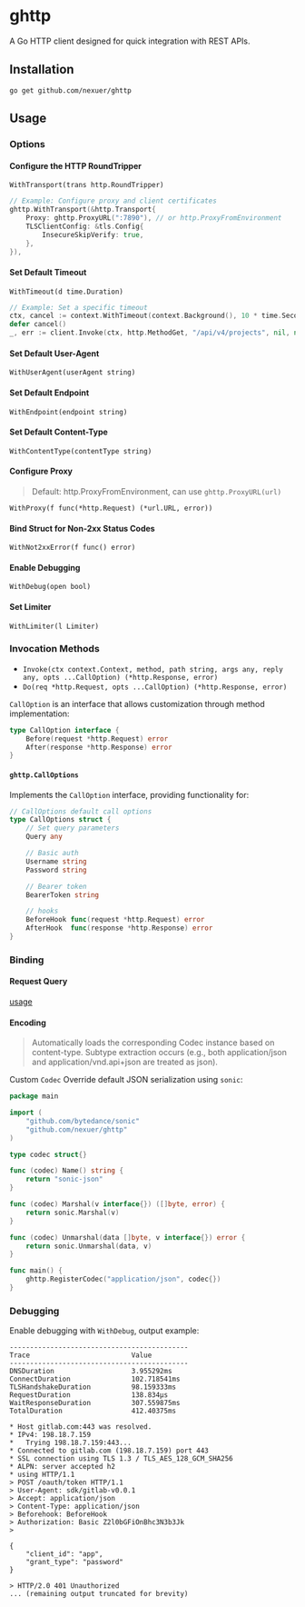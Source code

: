 # ghttp
A Go HTTP client designed for quick integration with REST APIs.

## Installation
```shell
go get github.com/nexuer/ghttp
```
## Usage

### Options
#### Configure the HTTP RoundTripper

`WithTransport(trans http.RoundTripper)`
```go
// Example: Configure proxy and client certificates
ghttp.WithTransport(&http.Transport{
    Proxy: ghttp.ProxyURL(":7890"), // or http.ProxyFromEnvironment
    TLSClientConfig: &tls.Config{
        InsecureSkipVerify: true,
    },
}),
```
#### Set Default Timeout

`WithTimeout(d time.Duration)`
```go
// Example: Set a specific timeout
ctx, cancel := context.WithTimeout(context.Background(), 10 * time.Second)
defer cancel()
_, err := client.Invoke(ctx, http.MethodGet, "/api/v4/projects", nil, nil)
```
#### Set Default User-Agent

`WithUserAgent(userAgent string)`

#### Set Default Endpoint

`WithEndpoint(endpoint string)`

#### Set Default Content-Type
`WithContentType(contentType string)`

#### Configure Proxy
> Default: http.ProxyFromEnvironment, can use `ghttp.ProxyURL(url)`

`WithProxy(f func(*http.Request) (*url.URL, error))`

#### Bind Struct for Non-2xx Status Codes
`WithNot2xxError(f func() error)`

#### Enable Debugging
`WithDebug(open bool)`

#### Set Limiter
`WithLimiter(l Limiter)`

### Invocation Methods

- `Invoke(ctx context.Context, method, path string, args any, reply any, opts ...CallOption) (*http.Response, error)`
- `Do(req *http.Request, opts ...CallOption) (*http.Response, error)`

`CallOption` is an interface that allows customization through method implementation:

```go
type CallOption interface {
    Before(request *http.Request) error
    After(response *http.Response) error
}
```
#### `ghttp.CallOptions`
Implements the `CallOption` interface, providing functionality for:
```go
// CallOptions default call options
type CallOptions struct {
	// Set query parameters
	Query any

	// Basic auth
	Username string
	Password string

	// Bearer token
	BearerToken string

	// hooks
	BeforeHook func(request *http.Request) error
	AfterHook  func(response *http.Response) error
}
```
### Binding 
#### Request Query
[usage](./query/README.md)

#### Encoding
> Automatically loads the corresponding Codec instance based on content-type. Subtype extraction occurs (e.g., both application/json and application/vnd.api+json are treated as json).

Custom `Codec`
Override default JSON serialization using `sonic`:
```go
package main

import (
    "github.com/bytedance/sonic"
    "github.com/nexuer/ghttp"
)

type codec struct{}

func (codec) Name() string {
    return "sonic-json"
}

func (codec) Marshal(v interface{}) ([]byte, error) {
    return sonic.Marshal(v)
}

func (codec) Unmarshal(data []byte, v interface{}) error {
    return sonic.Unmarshal(data, v)
}

func main() {
    ghttp.RegisterCodec("application/json", codec{})
}
```

### Debugging
Enable debugging with `WithDebug`, output example:
```text
--------------------------------------------
Trace                         Value                          
--------------------------------------------
DNSDuration                   3.955292ms                    
ConnectDuration               102.718541ms                  
TLSHandshakeDuration          98.159333ms                   
RequestDuration               138.834µs                     
WaitResponseDuration          307.559875ms                  
TotalDuration                 412.40375ms                   

* Host gitlab.com:443 was resolved.
* IPv4: 198.18.7.159
*   Trying 198.18.7.159:443...
* Connected to gitlab.com (198.18.7.159) port 443
* SSL connection using TLS 1.3 / TLS_AES_128_GCM_SHA256
* ALPN: server accepted h2
* using HTTP/1.1
> POST /oauth/token HTTP/1.1
> User-Agent: sdk/gitlab-v0.0.1
> Accept: application/json
> Content-Type: application/json
> Beforehook: BeforeHook
> Authorization: Basic Z2l0bGFiOnBhc3N3b3Jk
>

{
    "client_id": "app",
    "grant_type": "password"
}

> HTTP/2.0 401 Unauthorized
... (remaining output truncated for brevity)
```
